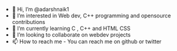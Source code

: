 - 👋 Hi, I’m @adarshnaik1
- 👀 I’m interested in Web dev, C++ programming and opensource contributions
- 🌱 I’m currently learning C , C++ and HTML CSS
- 💞️ I’m looking to collaborate on webdev projects
- 📫 How to reach me - You can reach me on github or twitter

<!---
adarshnaik1/adarshnaik1 is a ✨ special ✨ repository because its `README.md` (this file) appears on your GitHub profile.
You can click the Preview link to take a look at your changes.
--->
